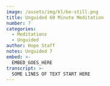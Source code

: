 ```yaml
---
image: /assets/img/kl/be-still.png
title: Unguided 60 Minute Meditation
number: 7
categories:
  - Meditations
  - Unguided
author: Hope Staff
notes: Unguided 7
embed: >-
  EMBED_GOES_HERE
transcript: >-
  SOME LINES OF TEXT START HERE
---
```


